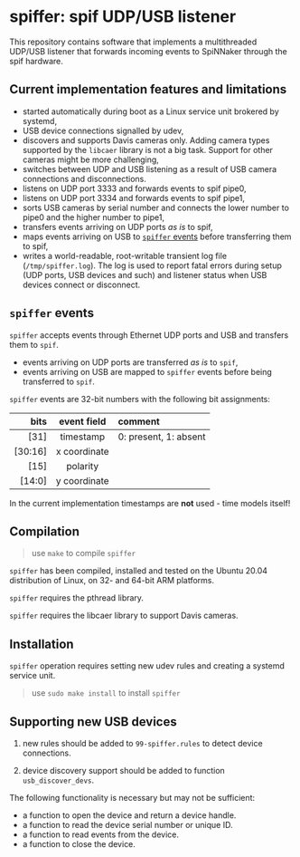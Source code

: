 spiffer: spif UDP/USB listener
===============================

This repository contains software that implements a multithreaded UDP/USB listener that forwards incoming events to SpiNNaker through the spif hardware.


Current implementation features and limitations
-----------------------------------------------

- started automatically during boot as a Linux service unit brokered by systemd,
- USB device connections signalled by udev,
- discovers and supports Davis cameras only. Adding camera types supported by the `libcaer` library is not a big task. Support for other cameras might be more challenging,
- switches between UDP and USB listening as a result of USB camera connections and disconnections.
- listens on UDP port 3333 and forwards events to spif pipe0,
- listens on UDP port 3334 and forwards events to spif pipe1,
- sorts USB cameras by serial number and connects the lower number to pipe0 and the higher number to pipe1,
- transfers events arriving on UDP ports _as is_ to spif,
- maps events arriving on USB to [`spiffer` events](#evt_fmt) before transferring them to spif,
- writes a world-readable, root-writable transient log file (`/tmp/spiffer.log`). The log is used to report fatal errors during setup (UDP ports, USB devices and such) and listener status when USB devices connect or disconnect. 


<a name="evt_fmt"></a>`spiffer` events
--------------------------------------

`spiffer` accepts events through Ethernet UDP ports and USB and transfers them to `spif`.

- events arriving on UDP ports are transferred _as is_ to `spif`,
- events arriving on USB are mapped to `spiffer` events before being transferred to `spif`.

`spiffer` events are 32-bit numbers with the following bit assignments:

|  bits   | event field  | comment               |
|--------:|:------------:|:----------------------|
|    [31] |  timestamp   | 0: present, 1: absent |
| [30:16] | x coordinate |                       |
|    [15] | polarity     |                       |
|  [14:0] | y coordinate |                       |

In the current implementation timestamps are __not__ used - time models itself!


Compilation
-----------

> use `make` to compile `spiffer` 

`spiffer` has been compiled, installed and tested on the Ubuntu 20.04 distribution of Linux, on 32- and 64-bit ARM platforms.

`spiffer` requires the pthread library.

`spiffer` requires the libcaer library to support Davis cameras.


Installation
------------

`spiffer` operation requires setting new udev rules and creating a systemd service unit.

> use `sudo make install` to install  `spiffer` 


Supporting new USB devices
--------------------------

1. new rules should be added to `99-spiffer.rules` to detect device connections.

2. device discovery support should be added to function `usb_discover_devs`.

The following functionality is necessary but may not be sufficient:

- a function to open the device and return a device handle.
- a function to read the device serial number or unique ID.
- a function to read events from the device.
- a function to close the device.
